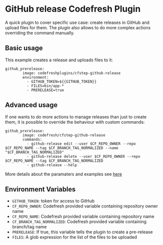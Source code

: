 # GitHub release Codefresh Plugin

A quick plugin to cover specific use case: create releases in GitHub and upload files for them. The plugin also allows to do more complex actions overriding the command manually.

## Basic usage

This example creates a release and uploads files to it:

```
github_prerelease:
        image: codefreshplugins/cfstep-github-release
        environment:
          - GITHUB_TOKEN=${{GITHUB_TOKEN}}
          - FILES=bin/app-*
          - PRERELEASE=true
```
## Advanced usage

If one wants to do more actions to manage releases than just to create them, it is possible to override the behaviour with custom commands:

```
github_prerelease:
        image: codefresh/cfstep-github-release
        commands:
          - github-release edit --user $CF_REPO_OWNER --repo $CF_REPO_NAME --tag $CF_BRANCH_TAG_NORMALIZED --name "$CF_BRANCH_TAG_NORMALIZED"
          - github-release delete --user $CF_REPO_OWNER --repo $CF_REPO_NAME --tag $CF_BRANCH_TAG_NORMALIZED
          - github-release --help
```

More details about the paramaters and examples see [here](https://github.com/aktau/github-release)

## Environment Variables

- `GITHUB_TOKEN`: token for access to GitHub
- `CF_REPO_OWNER`: Codefresh provided variable containing repository owner name
- `CF_REPO_NAME`: Codefresh provided variable containing repository name
- `CF_BRANCH_TAG_NORMALIZED`: Codefresh provided variable containing branch/tag name
- `PRERELEASE`: If true, this variable tells the plugin to create a pre-release
- `FILES`: A glob expression for the list of the files to be uploaded 
